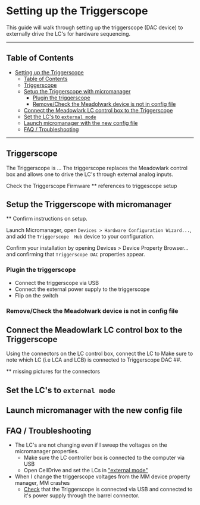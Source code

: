 # Setting up the Triggerscope

This guide will walk through setting up the triggerscope (DAC device) to externally drive the LC's for hardware sequencing.

---
## Table of Contents
- [Setting up the Triggerscope](#setting-up-the-triggerscope)
  - [Table of Contents](#table-of-contents)
  - [Triggerscope](#triggerscope)
  - [Setup the Triggerscope with micromanager](#setup-the-triggerscope-with-micromanager)
    - [Plugin the triggerscope](#plugin-the-triggerscope)
    - [Remove/Check the Meadolwark device is not in config file](#removecheck-the-meadolwark-device-is-not-in-config-file)
  - [Connect the Meadowlark LC control box to the Triggerscope](#connect-the-meadowlark-lc-control-box-to-the-triggerscope)
  - [Set the LC's to `external mode`](#set-the-lcs-to-external-mode)
  - [Launch micromanager with the new config file](#launch-micromanager-with-the-new-config-file)
  - [FAQ / Troubleshooting](#faq--troubleshooting)

---
## Triggerscope
The Triggerscope is ...
The triggerscope replaces the Meadowlark control box and allows one to drive the LC's through external analog inputs. 

Check the Triggerscope Firmware
** references to triggescope setup

## Setup the Triggerscope with micromanager
** Confirm instructions on setup.

Launch Micromanager, open `Devices > Hardware Configuration Wizard...`, and add the `Triggerscope  Hub` device to your configuration.

Confirm your installation by opening Devices > Device Property Browser... and confirming that `Triggerscope DAC` properties appear.


### Plugin the triggerscope
- Connect the triggerscope via USB
- Connect the external power supply to the triggerscope
- Flip on the switch

### Remove/Check the Meadolwark device is not in config file


## Connect the Meadowlark LC control box to the Triggerscope
Using the connectors on the LC control box, connect the LC to
Make sure to note which LC (i.e LCA and LCB) is connected to Triggerscope DAC ##.

** missing pictures for the connectors

## Set the LC's to `external mode`


## Launch micromanager with the new config file


## FAQ / Troubleshooting
- The LC's are not changing even if I sweep the voltages on the micromanager properties. 
  - Make sure the LC controller box is connected to the computer via USB
  - Open CellDrive and set the LCs in ["external mode"](#set-the-lcs-to-external-mode)
- When I change the triggerscope voltages from the MM device property manager, MM crashes
  - [Check](#plugin-the-triggerscope) that the Triggerscope is connected via USB and connected to it's power supply through the barrel connector. 
  

